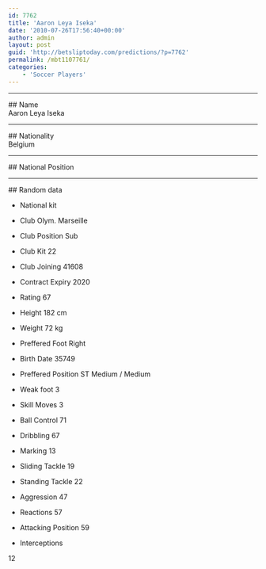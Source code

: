 ```yaml
---
id: 7762
title: 'Aaron Leya Iseka'
date: '2010-07-26T17:56:40+00:00'
author: admin
layout: post
guid: 'http://betsliptoday.com/predictions/?p=7762'
permalink: /mbt1107761/
categories:
    - 'Soccer Players'
---
```


- - - - - -

\## Name  
 Aaron Leya Iseka

- - - - - -

\## Nationality  
 Belgium

- - - - - -

\## National Position

- - - - - -

\## Random data

- National kit
- Club
 Olym. Marseille

- Club Position
 Sub

- Club Kit
 22

- Club Joining
 41608

- Contract Expiry
 2020

- Rating
 67

- Height
 182 cm

- Weight
 72 kg

- Preffered Foot
 Right

- Birth Date
 35749

- Preffered Position
 ST Medium / Medium

- Weak foot
 3

- Skill Moves
 3

- Ball Control
 71

- Dribbling
 67

- Marking
 13

- Sliding Tackle
 19

- Standing Tackle
 22

- Aggression
 47

- Reactions
 57

- Attacking Position
 59

- Interceptions

 12